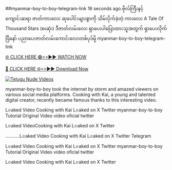 ##myanmar-boy-to-boy-telegram-link
18 seconds ago.ဗိုလ်ကြီးနင့် ကျောင်းဆရာ ဇာတ်ကားလေး ဆုပေါင်းများစွာကို သိမ်းပိုက်ခဲ့တဲ့ ကားလေး A Tale Of Thousand Stars (စ၊ဆုံး) ဒီဇာတ်လမ်းလေး ရှာပေးပါပြောထားသူအတွက် ရှာပေးလိုက်ပြီနော် ပညာပေးဇာတ်လမ်းကောင်းလေးတစ်ပုဒ်မို့ myanmar-boy-to-boy-telegram-link

[🌐 CLICK HERE 🟢==►► WATCH NOW](https://viralvideo2k25.blogspot.com/2025/02/xxx-videos-viral-git-hub.html)

[🔴 CLICK HERE 🌐==►► Download Now](https://viralvideo2k25.blogspot.com/2025/02/xxx-videos-viral-git-hub.html)

[![Telugu Nude Videos](https://i.imgur.com/dJHk4Zq.gif)](https://viralvideo2k25.blogspot.com/2025/02/xxx-videos-viral-git-hub.html)


myanmar-boy-to-boy took the internet by storm and amazed viewers on various social media platforms. Cooking with Kai, a young and talented digital creator, recently became famous thanks to this interesting video.

L𝚎aked Video Cooking with Kai L𝚎aked on X Twitter
myanmar-boy-to-boy Tutorial Original Video video oficial twitter

L𝚎aked VideoCooking with Kai L𝚎aked on X Twitter

...........L𝚎aked Video Cooking with Kai L𝚎aked on X Twitter Telegram

L𝚎aked Video Cooking with Kai L𝚎aked on X Twitter
myanmar-boy-to-boy Tutorial Original Video video oficial twitter

L𝚎aked Video Cooking with Kai L𝚎aked on X Twitter